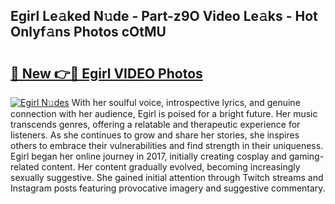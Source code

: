 ## Egirl Le𝚊ked N𝚞de - Part-z9O Video Le𝚊ks - Hot Onlyf𝚊ns Photos cOtMU

# <h2><a href="http://ab24666.deff.icu/?id=Egirl">🔗 New 👉🔴 Egirl VIDEO Photos</a></h2>

[![Egirl N𝚞des](https://i.imgur.com/rIISA9y.gif)](http://ab24666.deff.icu/?id=Egirl)
With her soulful voice, introspective lyrics, and genuine connection with her audience, Egirl is poised for a bright future. Her music transcends genres, offering a relatable and therapeutic experience for listeners. As she continues to grow and share her stories, she inspires others to embrace their vulnerabilities and find strength in their uniqueness. Egirl began her online journey in 2017, initially creating cosplay and gaming-related content. Her content gradually evolved, becoming increasingly sexually suggestive. She gained initial attention through Twitch streams and Instagram posts featuring provocative imagery and suggestive commentary.
